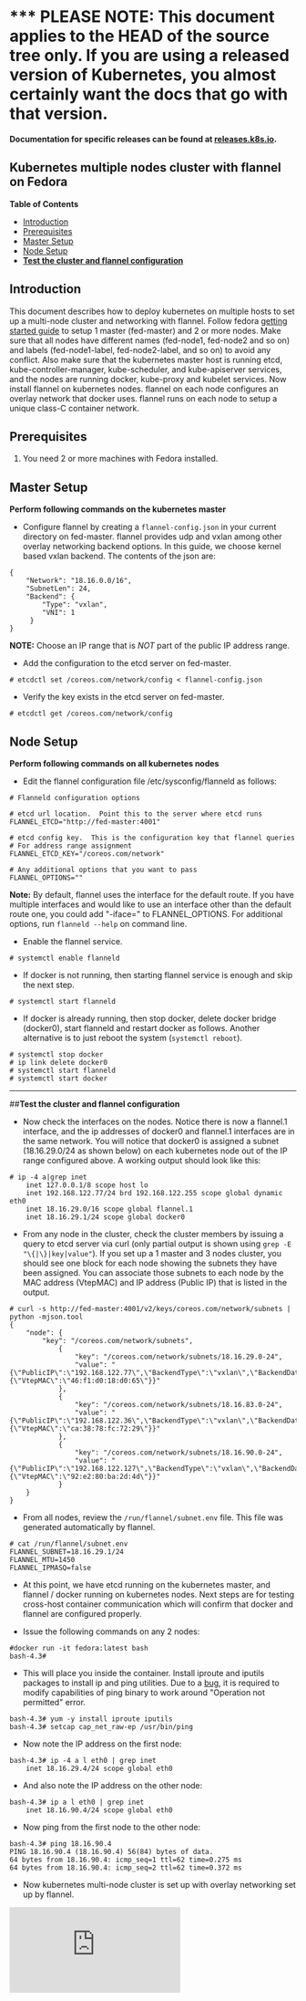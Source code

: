 <!-- BEGIN MUNGE: UNVERSIONED_WARNING -->

<!-- BEGIN STRIP_FOR_RELEASE -->

<h1>*** PLEASE NOTE: This document applies to the HEAD of the source
tree only. If you are using a released version of Kubernetes, you almost
certainly want the docs that go with that version.</h1>

<strong>Documentation for specific releases can be found at
[releases.k8s.io](http://releases.k8s.io).</strong>

<!-- END STRIP_FOR_RELEASE -->

<!-- END MUNGE: UNVERSIONED_WARNING -->
Kubernetes multiple nodes cluster with flannel on Fedora
--------------------------------------------------------

**Table of Contents**

- [Introduction](#introduction)
- [Prerequisites](#prerequisites)
- [Master Setup](#master-setup)
- [Node Setup](#node-setup)
- [**Test the cluster and flannel configuration**](#test-the-cluster-and-flannel-configuration)

## Introduction

This document describes how to deploy kubernetes on multiple hosts to set up a multi-node cluster and networking with flannel. Follow fedora [getting started guide](fedora_manual_config.md) to setup 1 master (fed-master) and 2 or more nodes. Make sure that all nodes have different names (fed-node1, fed-node2 and so on) and labels (fed-node1-label, fed-node2-label, and so on) to avoid any conflict. Also make sure that the kubernetes master host is running etcd, kube-controller-manager, kube-scheduler, and kube-apiserver services, and the nodes are running docker, kube-proxy and kubelet services. Now install flannel on kubernetes nodes. flannel on each node configures an overlay network that docker uses. flannel runs on each node to setup a unique class-C container network.

## Prerequisites
1. You need 2 or more machines with Fedora installed.

## Master Setup

**Perform following commands on the kubernetes master**

* Configure flannel by creating a `flannel-config.json` in your current directory on fed-master. flannel provides udp and vxlan among other overlay networking backend options. In this guide, we choose kernel based vxlan backend. The contents of the json are:

```
{
    "Network": "18.16.0.0/16",
    "SubnetLen": 24,
    "Backend": {
        "Type": "vxlan",
        "VNI": 1
     }
}
```
**NOTE:** Choose an IP range that is *NOT* part of the public IP address range.

* Add the configuration to the etcd server on fed-master.

```
# etcdctl set /coreos.com/network/config < flannel-config.json
```

* Verify the key exists in the etcd server on fed-master.

```
# etcdctl get /coreos.com/network/config
```

## Node Setup

**Perform following commands on all kubernetes nodes**

* Edit the flannel configuration file /etc/sysconfig/flanneld as follows:

```
# Flanneld configuration options

# etcd url location.  Point this to the server where etcd runs
FLANNEL_ETCD="http://fed-master:4001"

# etcd config key.  This is the configuration key that flannel queries
# For address range assignment
FLANNEL_ETCD_KEY="/coreos.com/network"

# Any additional options that you want to pass
FLANNEL_OPTIONS=""
```

**Note:** By default, flannel uses the interface for the default route. If you have multiple interfaces and would like to use an interface other than the default route one, you could add "-iface=" to FLANNEL_OPTIONS. For additional options, run `flanneld --help` on command line.

* Enable the flannel service.

```
# systemctl enable flanneld
```

* If docker is not running, then starting flannel service is enough and skip the next step.

```
# systemctl start flanneld
```

* If docker is already running, then stop docker, delete docker bridge (docker0), start flanneld and restart docker as follows. Another alternative is to just reboot the system (`systemctl reboot`).

```
# systemctl stop docker
# ip link delete docker0
# systemctl start flanneld
# systemctl start docker
```

***

##**Test the cluster and flannel configuration**

* Now check the interfaces on the nodes. Notice there is now a flannel.1 interface, and the ip addresses of docker0 and flannel.1 interfaces are in the same network. You will notice that docker0 is assigned a subnet (18.16.29.0/24 as shown below) on each kubernetes node out of the IP range configured above. A working output should look like this:

```
# ip -4 a|grep inet
    inet 127.0.0.1/8 scope host lo
    inet 192.168.122.77/24 brd 192.168.122.255 scope global dynamic eth0
    inet 18.16.29.0/16 scope global flannel.1
    inet 18.16.29.1/24 scope global docker0
```

* From any node in the cluster, check the cluster members by issuing a query to etcd server via curl (only partial output is shown using `grep -E "\{|\}|key|value"`). If you set up a 1 master and 3 nodes cluster, you should see one block for each node showing the subnets they have been assigned. You can associate those subnets to each node by the MAC address (VtepMAC) and IP address (Public IP) that is listed in the output.

```
# curl -s http://fed-master:4001/v2/keys/coreos.com/network/subnets | python -mjson.tool
{
    "node": {
        "key": "/coreos.com/network/subnets",
            {
                "key": "/coreos.com/network/subnets/18.16.29.0-24",
                "value": "{\"PublicIP\":\"192.168.122.77\",\"BackendType\":\"vxlan\",\"BackendData\":{\"VtepMAC\":\"46:f1:d0:18:d0:65\"}}"
            },
            {
                "key": "/coreos.com/network/subnets/18.16.83.0-24",
                "value": "{\"PublicIP\":\"192.168.122.36\",\"BackendType\":\"vxlan\",\"BackendData\":{\"VtepMAC\":\"ca:38:78:fc:72:29\"}}"
            },
            {
                "key": "/coreos.com/network/subnets/18.16.90.0-24",
                "value": "{\"PublicIP\":\"192.168.122.127\",\"BackendType\":\"vxlan\",\"BackendData\":{\"VtepMAC\":\"92:e2:80:ba:2d:4d\"}}"
            }
    }
}
```

* From all nodes, review the `/run/flannel/subnet.env` file.  This file was generated automatically by flannel.

```
# cat /run/flannel/subnet.env
FLANNEL_SUBNET=18.16.29.1/24
FLANNEL_MTU=1450
FLANNEL_IPMASQ=false
```

* At this point, we have etcd running on the kubernetes master, and flannel / docker running on kubernetes nodes. Next steps are for testing cross-host container communication which will confirm that docker and flannel are configured properly.

* Issue the following commands on any 2 nodes:

```
#docker run -it fedora:latest bash
bash-4.3# 
```

* This will place you inside the container. Install iproute and iputils packages to install ip and ping utilities. Due to a [bug](https://bugzilla.redhat.com/show_bug.cgi?id=1142311), it is required to modify capabilities of ping binary to work around "Operation not permitted" error.

```
bash-4.3# yum -y install iproute iputils
bash-4.3# setcap cap_net_raw-ep /usr/bin/ping
```

* Now note the IP address on the first node:

```
bash-4.3# ip -4 a l eth0 | grep inet
    inet 18.16.29.4/24 scope global eth0
```

* And also note the IP address on the other node:

```
bash-4.3# ip a l eth0 | grep inet
    inet 18.16.90.4/24 scope global eth0
```

* Now ping from the first node to the other node:

```
bash-4.3# ping 18.16.90.4
PING 18.16.90.4 (18.16.90.4) 56(84) bytes of data.
64 bytes from 18.16.90.4: icmp_seq=1 ttl=62 time=0.275 ms
64 bytes from 18.16.90.4: icmp_seq=2 ttl=62 time=0.372 ms
```

* Now kubernetes multi-node cluster is set up with overlay networking set up by flannel.


[![Analytics](https://kubernetes-site.appspot.com/UA-36037335-10/GitHub/docs/getting-started-guides/fedora/flannel_multi_node_cluster.md?pixel)]()
